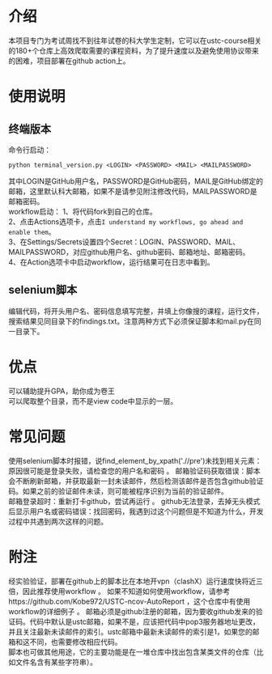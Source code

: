 # 介绍
本项目专门为考试周找不到往年试卷的科大学生定制，它可以在ustc-course相关的180+个仓库上高效爬取需要的课程资料，为了提升速度以及避免使用协议带来的困难，项目部署在github action上。  

# 使用说明
## 终端版本
命令行启动：
```shell
python terminal_version.py <LOGIN> <PASSWORD> <MAIL> <MAILPASSWORD>
```
其中LOGIN是GitHub用户名，PASSWORD是GitHub密码，MAIL是GitHub绑定的邮箱，这里默认科大邮箱，如果不是请参见附注修改代码，MAILPASSWORD是邮箱密码。  
workflow启动：
1、将代码fork到自己的仓库。  
2、点击Actions选项卡，点击`I understand my workflows, go ahead and enable them`。  
3、在Settings/Secrets设置四个Secret：LOGIN、PASSWORD、MAIL、MAILPASSWORD，对应github用户名、github密码、邮箱地址、邮箱密码。  
4、在Action选项卡中启动workflow，运行结果可在日志中看到。  
## selenium脚本
编辑代码，将开头用户名、密码信息填写完整，并填上你像搜的课程，运行文件，搜索结果见同目录下的findings.txt。注意两种方式下必须保证脚本和mail.py在同一目录下。
# 优点
可以辅助提升GPA，助你成为卷王  
可以爬取整个目录，而不是view code中显示的一层。
# 常见问题
使用selenium脚本时报错，说find_element_by_xpath('.//pre')未找到相关元素：原因很可能是登录失败，请检查您的用户名和密码 。 
邮箱验证码获取错误：脚本会不断刷新邮箱，并获取最新一封未读邮件，然后检测该邮件是否包含github验证码。如果之前的验证邮件未读，则可能被程序识别为当前的验证邮件。  
邮箱登录超时：重新打卡github，尝试再运行  。
github无法登录，去掉无头模式后显示用户名或密码错误：找回密码，我遇到过这个问题但是不知道为什么，开发过程中共遇到两次这样的问题。
# 附注
经实验验证，部署在github上的脚本比在本地开vpn（clashX）运行速度快将近三倍，因此推荐使用workflow  。
如果不知道如何使用workflow，请参考https://github.com/Kobe972/USTC-ncov-AutoReport ，这个仓库中有使用workflow的详细例子  。
邮箱必须是github注册的邮箱，因为要收github发来的验证码。代码中默认是ustc邮箱，如果不是，应该把代码中pop3服务器地址更改，并且关注最新未读邮件的索引。ustc邮箱中最新未读邮件的索引是1，如果您的邮箱和这不同，也需要修改相应代码。  
脚本也可做其他用途，它的主要功能是在一堆仓库中找出包含某类文件的仓库（比如文件名含有某些字符串）。
